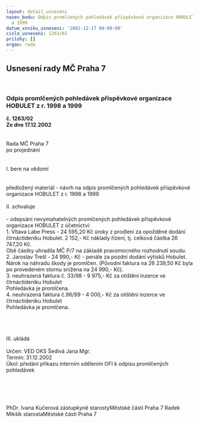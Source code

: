 ```yaml
---
layout: detail_usneseni
nazev_bodu: Odpis promlčených pohledávek příspěvkové organizace HOBULET z r. 1998
  a 1999
datum_vzniku_usneseni: '2002-12-17 00:00:00'
cislo_usneseni: 1263/02
prilohy: []
organ: rada
---
```

<div id="ucUsn_pList" class="usn">
	<span><h2>Usnesení rady MČ Praha 7 </h2>
<br></span><div class="standBody">
<span><h3>Odpis promlčených pohledávek příspěvkové organizace HOBULET z r. 1998 a 1999</h3></span><div class="center">
		<strong>č. 1263/02</strong><br>
	</div>
<div class="center">
		<strong>Ze dne 17.12.2002</strong><br><br>
	</div>
<br>Rada MČ Praha 7<br>po projednání<br><br><br>I.	bere na vědomí<br><br> <br>předložený materiál - návrh na odpis promlčených pohledávek příspěvkové organizace 	HOBULET z r. 1998 a 1999<br><br>II.	schvaluje<br> <br>	- odepsání nevymahatelných promlčených pohledávek příspěvkové organizace HOBULET z 	účetnictví:<br>1. 	Vltava Labe Press - 24 595,20 Kč úroky z prodlení za opožděné dodání čtrnáctideníku 	Hobulet. 2 152,- Kč náklady řízení, tj. celková částka 26 747,20 Kč.<br>  	Obě částky uhradila MČ P/7 na  základě pravomocného rozhodnutí soudu.<br>2.	Jaroslav Trešl - 24 990,- Kč - penále za pozdní dodání výtisků Hobulet. <br>	Nárok na  náhradu škody je promlčen. (Původní faktura na 26 239,50 Kč byla po provedeném 	stornu snížena na 24 990,- Kč).<br>3.	neuhrazená faktura č. 33/98 - 9 975,- Kč za otištění inzerce ve čtrnáctideníku Hobulet  <br>	Pohledávka je promlčena.<br>4.	neuhrazená faktura č.96/99 - 4 000,- Kč za otištění inzerce ve čtrnáctideníku Hobulet <br>	Pohledávka je promlčena.<br><br><br><br> 		<br>III.	ukládá <br><br>Určen:	VED OKS Šedivá Jana Mgr.<br>Termín: 31.12.2002<br>Úkol:	předání příkazu interním sdělením OFI k odpisu promlčených pohledávek<br> <br>																													<br><br> <br>	<br>PhDr. Ivana Kučerová zástupkyně starostyMěstské části Praha 7	 Radek Mikšík starostaMěstské části Praha 7<br>	<br><br>
</div>
</div>